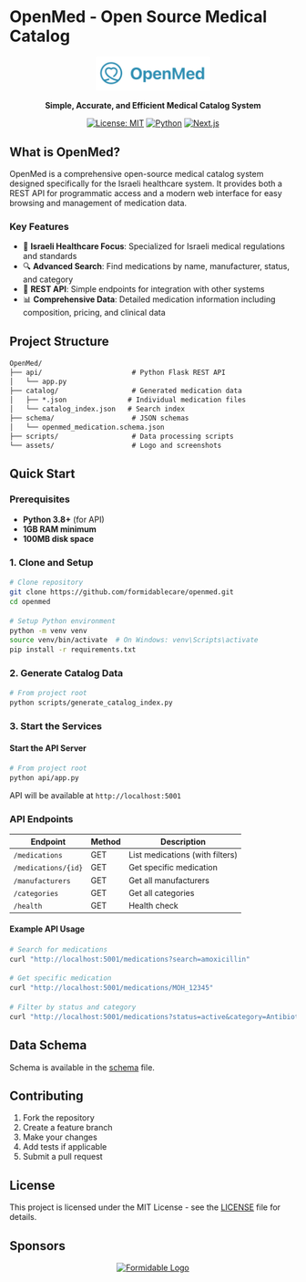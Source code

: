 # OpenMed - Open Source Medical Catalog

<div align="center">
  <img src="assets/logo.png" alt="OpenMed Logo" width="200"/>
  
  **Simple, Accurate, and Efficient Medical Catalog System**
  
  [![License: MIT](https://img.shields.io/badge/License-MIT-yellow.svg)](https://opensource.org/licenses/MIT)
  [![Python](https://img.shields.io/badge/Python-3.8+-blue.svg)](https://python.org)
  [![Next.js](https://img.shields.io/badge/Next.js-15.4+-black.svg)](https://nextjs.org)
</div>

## What is OpenMed?

OpenMed is a comprehensive open-source medical catalog system designed specifically for the Israeli healthcare system. It provides both a REST API for programmatic access and a modern web interface for easy browsing and management of medication data.

### Key Features

- 🏥 **Israeli Healthcare Focus**: Specialized for Israeli medical regulations and standards
- 🔍 **Advanced Search**: Find medications by name, manufacturer, status, and category
- 🔧 **REST API**: Simple endpoints for integration with other systems
- 📊 **Comprehensive Data**: Detailed medication information including composition, pricing, and clinical data

## Project Structure

```
OpenMed/
├── api/                      # Python Flask REST API
│   └── app.py
├── catalog/                  # Generated medication data
│   ├── *.json               # Individual medication files
│   └── catalog_index.json   # Search index
├── schema/                   # JSON schemas
│   └── openmed_medication.schema.json
├── scripts/                  # Data processing scripts
└── assets/                   # Logo and screenshots
```

## Quick Start

### Prerequisites

- **Python 3.8+** (for API)
- **1GB RAM minimum**
- **100MB disk space**

### 1. Clone and Setup

```bash
# Clone repository
git clone https://github.com/formidablecare/openmed.git
cd openmed

# Setup Python environment
python -m venv venv
source venv/bin/activate  # On Windows: venv\Scripts\activate
pip install -r requirements.txt
```

### 2. Generate Catalog Data

```bash
# From project root
python scripts/generate_catalog_index.py
```

### 3. Start the Services

#### Start the API Server

```bash
# From project root
python api/app.py
```

API will be available at `http://localhost:5001`

### API Endpoints

| Endpoint            | Method | Description                     |
| ------------------- | ------ | ------------------------------- |
| `/medications`      | GET    | List medications (with filters) |
| `/medications/{id}` | GET    | Get specific medication         |
| `/manufacturers`    | GET    | Get all manufacturers           |
| `/categories`       | GET    | Get all categories              |
| `/health`           | GET    | Health check                    |

#### Example API Usage

```bash
# Search for medications
curl "http://localhost:5001/medications?search=amoxicillin"

# Get specific medication
curl "http://localhost:5001/medications/MOH_12345"

# Filter by status and category
curl "http://localhost:5001/medications?status=active&category=Antibiotics"
```

## Data Schema

Schema is available in the [schema](schema/openmed_medication.schema.json) file.

## Contributing

1. Fork the repository
2. Create a feature branch
3. Make your changes
4. Add tests if applicable
5. Submit a pull request

## License

This project is licensed under the MIT License - see the [LICENSE](LICENSE) file for details.

## Sponsors

<div align="center">
  <a href="https://formidable.care">
    <img src="https://formidable.care/logo.png" alt="Formidable Logo" width="200"/>
  </a>
</div>
